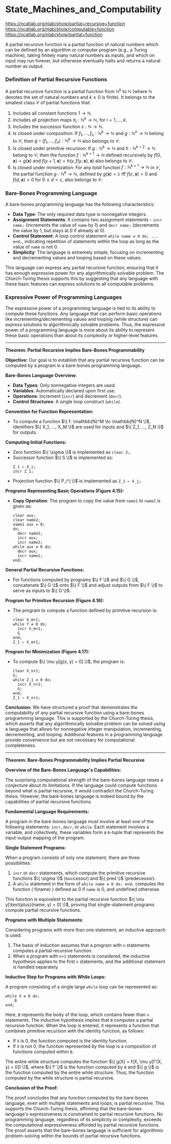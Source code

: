 # State_Machines_and_Computability

https://ncatlab.org/nlab/show/partial+recursive+function
https://ncatlab.org/nlab/show/computable+function
https://ncatlab.org/nlab/show/partial+function

A partial recursive function is a partial function of natural numbers which can be defined by an algorithm or computer program (e.g., a Turing machine), taking finitely many natural numbers as inputs, and which on input may run forever, but otherwise eventually halts and returns a natural number as output.

### Definition of Partial Recursive Functions

A partial recursive function is a partial function from $\mathbb{N}^k$ to $\mathbb{N}$ (where $\mathbb{N}$ denotes the set of natural numbers and $k \geq 0$ is finite). It belongs to the smallest class $\mathcal{C}$ of partial functions that:

1. Includes all constant functions $1 \to \mathbb{N}$.
2. Includes all projection maps $\pi_i: \mathbb{N}^k \to \mathbb{N}$, for $i = 1, \ldots, k$.
3. Includes the successor function $s: \mathbb{N} \to \mathbb{N}$.
4. Is closed under composition: If $f_1, \ldots, f_n: \mathbb{N}^{k} \to \mathbb{N}$ and $g: \mathbb{N}^n \to \mathbb{N}$ belong to $\mathcal{C}$, then $g \circ (f_1, \ldots, f_n): \mathbb{N}^{k} \to \mathbb{N}$ also belongs to $\mathcal{C}$.
5. Is closed under primitive recursion: If $g: \mathbb{N}^k \to \mathbb{N}$ and $h: \mathbb{N}^{k+2} \to \mathbb{N}$ belong to $\mathcal{C}$, then the function $f: \mathbb{N}^{k+1} \to \mathbb{N}$ defined recursively by $f(0, \mathbf{x}) = g(\mathbf{x})$ and $f(y+1, \mathbf{x}) = h(y, f(y, \mathbf{x}), \mathbf{x})$ also belongs to $\mathcal{C}$.
6. Is closed under minimization: For any _total_ function $f: \mathbb{N}^{k+1} \to \mathbb{N}$ in $\mathcal{C}$, the partial function $g: \mathbb{N}^k \to \mathbb{N}$, defined by $g(\mathbf{x}) = c$ iff $f(c, \mathbf{x}) = 0$ and $f(d, \mathbf{x}) > 0$ for $0 \leq d < c$, also belongs to $\mathcal{C}$.

### Bare-Bones Programming Language 

A bare-bones programming language has the following characteristics:

- **Data Type**: The only required data type is nonnegative integers.
- **Assignment Statements**: It contains two assignment statements - `incr name;` (increments the value of `name` by 1) and `decr name;` (decrements the value by 1, but stays at 0 if already at 0).
- **Control Statement**: A loop control statement `while name ≠ 0 do; ... end;`, indicating repetition of statements within the loop as long as the value of `name` is not 0.
- **Simplicity**: The language is extremely simple, focusing on incrementing and decrementing values and looping based on these values.

This language can express any partial recursive function, ensuring that it has enough expressive power for any algorithmically solvable problem. The Church-Turing thesis supports this by suggesting that any language with these basic features can express solutions to all computable problems.

### Expressive Power of Programming Languages

The expressive power of a programming language is tied to its ability to compute these functions. Any language that can perform basic operations like incrementing/decrementing values and looping (while structure) can express solutions to algorithmically solvable problems. Thus, the expressive power of a programming language is more about its ability to represent these basic operations than about its complexity or higher-level features.


---

**Theorem: Partial Recursive Implies Bare-Bones Programmability**

**Objective:**
Our goal is to establish that any partial recursive function can be computed by a program in a bare-bones programming language.

**Bare-Bones Language Overview:**
- **Data Types**: Only nonnegative integers are used.
- **Variables**: Automatically declared upon first use.
- **Operations**: Increment (`incr`) and decrement (`decr`).
- **Control Structures**: A single loop construct (`while`).

**Convention for Function Representation:**
- To compute a function $\( f: \mathbb{N}^M \to \mathbb{N}^N \)$, identifiers $\( X_1, ..., X_M \)$ are used for inputs and $\( Z_1, ..., Z_N \)$ for outputs.

**Computing Initial Functions:**
- Zero function $\( \sigma \)$ is implemented as `clear Z;`.
- Successor function $\( S \)$ is implemented as:
  ```
  Z_1 ← X_i;
  incr Z_1;
  ```
- Projection function $\( P_i^j \)$ is implemented as `Z_1 ← X_j;`.

**Programs Representing Basic Operations (Figure 4.15):**
- **Copy Operation**: The program to copy the value from `name1` to `name2` is given as:
  ```
  clear aux;
  clear name2;
  name1 aux = 0;
  do;
    decr name1;
    incr aux;
    incr name2;
  while aux ≠ 0 do;
    decr aux;
    incr name1;
  end;
  ```

**General Partial Recursive Functions:**
- For functions computed by programs $\( F \)$ and $\( G \)$, concatenate $\( G \)$ onto $\( F \)$ and adjust outputs from $\( F \)$ to serve as inputs to $\( G \)$.

**Program for Primitive Recursion (Figure 4.16):**
- The program to compute a function defined by primitive recursion is:
  ```
  clear X_m+1;
  while Y ≠ 0 do;
    incr X_m+1;
    G
  end;
  Z_1 ← X_m+1;
  ```

**Program for Minimization (Figure 4.17):**
- To compute $\( \mu y[g(x, y) = 0] \)$, the program is:
  ```
  clear X_n+1;
  G;
  while Z_1 ≠ 0 do;
    incr X_n+1;
    G;
  end;
  Z_1 ← X_n+1;
  ```

**Conclusion:**
We have structured a proof that demonstrates the computability of any partial recursive function using a bare-bones programming language. This is supported by the Church-Turing thesis, which asserts that any algorithmically solvable problem can be solved using a language that allows for nonnegative integer manipulation, incrementing, decrementing, and looping. Additional features in a programming language provide convenience but are not necessary for computational completeness.


-----



**Theorem: Bare-Bones Programmability Implies Partial Recursive**

**Overview of the Bare-Bones Language's Capabilities:**

The surprising computational strength of the bare-bones language raises a conjecture about its limitations. If the language could compute functions beyond what is partial recursive, it would contradict the Church-Turing thesis. However, the bare-bones language is indeed bound by the capabilities of partial recursive functions.

**Fundamental Language Requirements:**

A program in the bare-bones language must involve at least one of the following statements: `incr`, `decr`, or `while`. Each statement involves a variable, and collectively, these variables form a k-tuple that represents the input-output mapping of the program.

**Single Statement Programs:**

When a program consists of only one statement, there are three possibilities:

1. `incr` or `decr` statements, which compute the primitive recursive functions $\( \sigma \)$ (successor) and $\( pred \)$ (predecessor).
2. A `while` statement in the form of `while name ≠ 0 do; end;` computes the function \( f(name) \) defined as 0 if `name` is 0, and undefined otherwise.

This function is equivalent to the partial recursive function $\( \mu y[\text{plus}(name, y) = 0] \)$, proving that single-statement programs compute partial recursive functions.

**Programs with Multiple Statements:**

Considering programs with more than one statement, an inductive approach is used:

1. The basis of induction assumes that a program with `n` statements computes a partial recursive function.
2. When a program with `n+1` statements is considered, the inductive hypothesis applies to the first `n` statements, and the additional statement is handled separately.

**Inductive Step for Programs with While Loops:**

A program consisting of a single large `while` loop can be represented as:

```
while X ≠ 0 do;
    B
end;
```

Here, `B` represents the body of the loop, which contains fewer than `n` statements. The inductive hypothesis implies that `B` computes a partial recursive function. When the loop is entered, it represents a function that combines primitive recursion with the identity function, as follows:

- If `X` is 0, the function computed is the identity function.
- If `X` is not 0, the function represented by the loop is a composition of functions computed within `B`.

The entire while structure computes the function $\( g(X) = f(X, \mu y[f'(X, y) = 0]) \)$, where $\( f' \)$ is the function computed by `B` and $\( g \)$ is the function computed by the entire while structure. Thus, the function computed by the while structure is partial recursive.

**Conclusion of the Proof:**

The proof concludes that any function computed by the bare-bones language, even with multiple statements and loops, is partial recursive. This supports the Church-Turing thesis, affirming that the bare-bones language's expressiveness is constrained to partial recursive functions. No programming language, regardless of its simplicity or complexity, exceeds the computational expressiveness afforded by partial recursive functions. The proof asserts that the bare-bones language is sufficient for algorithmic problem-solving within the bounds of partial recursive functions.









